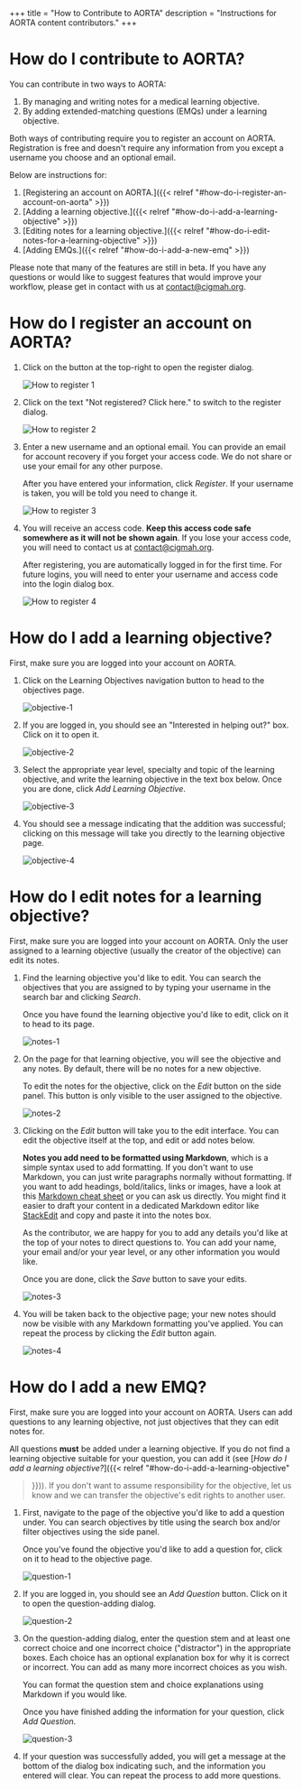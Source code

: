 +++
title = "How to Contribute to AORTA"
description = "Instructions for AORTA content contributors."
+++

# How do I contribute to AORTA?

You can contribute in two ways to AORTA:

1. By managing and writing notes for a medical learning objective.
2. By adding extended-matching questions (EMQs) under a learning objective.

Both ways of contributing require you to register an account on AORTA.
Registration is free and doesn't require any information from you except a
username you choose and an optional email. 

Below are instructions for:

1. [Registering an account on AORTA.]({{< relref "#how-do-i-register-an-account-on-aorta" >}})
2. [Adding a learning objective.]({{< relref "#how-do-i-add-a-learning-objective" >}})
3. [Editing notes for a learning objective.]({{< relref "#how-do-i-edit-notes-for-a-learning-objective" >}})
4. [Adding EMQs.]({{< relref "#how-do-i-add-a-new-emq" >}})

Please note that many of the features are still in beta. If you have any
questions or would like to suggest features that would improve your workflow,
please get in contact with us at contact@cigmah.org.

# How do I register an account on AORTA?

1. Click on the button at the top-right to open the register dialog.
   
    ![How to register 1](how-register-1.png)

2. Click on the text "Not registered? Click here." to switch to the
   register dialog.

    ![How to register 2](how-register-2.png)
    
3. Enter a new username and an optional email. You can provide an email for
   account recovery if you forget your access code. We do not share or use your
   email for any other purpose.
   
   After you have entered your information, click *Register*. If your username
   is taken, you will be told you need to change it.

    ![How to register 3](how-register-3.png)
    
4. You will receive an access code. **Keep this access code safe somewhere as it
   will not be shown again**. If you lose your access code, you will need to
   contact us at contact@cigmah.org.
   
   After registering, you are automatically logged in for the first time. For
   future logins, you will need to enter your username and access code into the
   login dialog box.

    ![How to register 4](how-register-4.png)

# How do I add a learning objective?

First, make sure you are logged into your account on AORTA.

1. Click on the Learning Objectives navigation button to head to the objectives page.

    ![objective-1](how-objective-1.png)
    
2. If you are logged in, you should see an "Interested in helping out?" box.
   Click on it to open it.
   
   ![objective-2](how-objective-2.png)
   
3. Select the appropriate year level, specialty and topic of the learning
   objective, and write the learning objective in the text box below. Once you
   are done, click *Add Learning Objective*.
   
   ![objective-3](how-objective-3.png)

4. You should see a message indicating that the addition was successful;
   clicking on this message will take you directly to the learning objective
   page. 
   
   ![objective-4](how-objective-4.png)

# How do I edit notes for a learning objective?

First, make sure you are logged into your account on AORTA. Only the user
assigned to a learning objective (usually the creator of the objective) can edit
its notes.

1. Find the learning objective you'd like to edit. You can search the objectives
   that you are assigned to by typing your username in the search bar and
   clicking *Search*.
   
   Once you have found the learning objective you'd like to edit, click on it to head
   to its page.
   
   ![notes-1](how-notes-1.png)
   
2. On the page for that learning objective, you will see the objective and any
   notes. By default, there will be no notes for a new objective. 
   
   To edit the notes for the objective, click on the *Edit* button on the side
   panel. This button is only visible to the user assigned to the objective.

   ![notes-2](how-notes-2.png)
   
3. Clicking on the *Edit* button will take you to the edit interface. You can
   edit the objective itself at the top, and edit or add notes below. 
   
   **Notes you add need to be formatted using Markdown**, which is a simple
   syntax used to add formatting. If you don't want to use Markdown, you can
   just write paragraphs normally without formatting. If you want to add
   headings, bold/italics, links or images, have a look at this [Markdown cheat
   sheet](https://www.markdownguide.org/cheat-sheet/) or you can ask us
   directly. You might find it easier to draft your content in a dedicated
   Markdown editor like [StackEdit](https://stackedit.io/app#) and copy and
   paste it into the notes box.
   
   As the contributor, we are happy for you to add any details you'd like at the
   top of your notes to direct questions to. You can add your name, your email
   and/or your year level, or any other information you would like.
   
   Once you are done, click the *Save* button to save your edits.
   
   ![notes-3](how-notes-3.png)
   
4. You will be taken back to the objective page; your new notes should now be
   visible with any Markdown formatting you've applied. You can repeat the
   process by clicking the *Edit* button again.
   
   ![notes-4](how-notes-4.png)
   

# How do I add a new EMQ?

First, make sure you are logged into your account on AORTA. Users can add
questions to any learning objective, not just objectives that they can edit
notes for. 

All questions **must** be added under a learning objective. If you do not find a
learning objective suitable for your question, you can add it (see [*How do I
add a learning objective?*]({{< relref "#how-do-i-add-a-learning-objective"
>}})). If you don't want to assume responsibility for the objective, let us know
and we can transfer the objective's edit rights to another user.

1. First, navigate to the page of the objective you'd like to add a question
   under. You can search objectives by title using the search box and/or filter
   objectives using the side panel. 
   
   Once you've found the objective you'd like to add a question for, click on it
   to head to the objective page.
   
   ![question-1](how-question-1.png)
   
2. If you are logged in, you should see an *Add Question* button. Click on it to
   open the question-adding dialog.
   
   ![question-2](how-question-2.png)
   
3. On the question-adding dialog, enter the question stem and at least one
   correct choice and one incorrect choice ("distractor") in the appropriate
   boxes. Each choice has an optional explanation box for why it is correct or
   incorrect. You can add as many more incorrect choices as you wish. 
   
   You can format the question stem and choice explanations using Markdown if
   you would like. 
   
   Once you have finished adding the information for your question, click *Add Question*.
   
   ![question-3](how-question-3.png)
   
4. If your question was successfully added, you will get a message at the bottom
   of the dialog box indicating such, and the information you entered will
   clear. You can repeat the process to add more questions.
